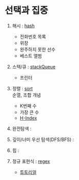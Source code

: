 # 선택과 집중
1. 해시 : [hash](https://github.com/Insookim0702/programmers_algorithm/tree/master/src/main/java/hash)
    - 전화번호 목록
    - 위장
    - 완주하지 못한 선수
    - 베스트 앨범
2. 스택/큐 : [stackQueue](https://github.com/Insookim0702/programmers_algorithm/tree/master/src/main/java/StackQueue)
    - 프린터
     
3. 정렬 :  [sort](https://github.com/Insookim0702/programmers_algorithm/tree/master/src/main/java/%EC%A0%95%EB%A0%AC)
    <br>순열, 조합 개념
    - K번째 수
    - 가장 큰 수
    - [H-Index](https://github.com/Insookim0702/programmers_algorithm/blob/master/src/main/java/%EC%A0%95%EB%A0%AC/HIndex.java)
  
4. 완전탐색 : 
5. 깊이/너미 우선 탐색(DFS/BFS) : 
6. 힙 : 
7. 정규 표현식 : [regex](https://github.com/Insookim0702/programmers_algorithm/tree/master/src/main/java/%EC%A0%95%EA%B7%9C%ED%91%9C%ED%98%84%EC%8B%9D) 
    - [튜토리얼](https://github.com/Insookim0702/programmers_algorithm/blob/master/src/main/java/%EC%A0%95%EA%B7%9C%ED%91%9C%ED%98%84%EC%8B%9D/%ED%8A%9C%ED%86%A0%EB%A6%AC%EC%96%BC.java)
